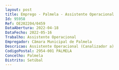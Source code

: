 ```yaml
--- 
layout: post
title: Emprego - Palmela - Assistente Operacional
Id: 95958
Ref: OE202204/0459
DataAbertura: 2022-04-18
DataFecho: 2022-05-16
Trabalho: Assistente Operacional
Empregador: Câmara Municipal de Palmela
Descricao: Assistente Operacional (Canalizador a)
CodigoPostal: 2954-001 PALMELA
Concelho: Palmela
Distrito: Setúbal
--- 
```

